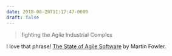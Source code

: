 ```yaml
---
date: 2018-08-28T11:17:47-0600
draft: false
---
```




> fighting the Agile Industrial Complex

I love that phrase! [The State of Agile Software](https://martinfowler.com/articles/agile-aus-2018.html) by Martin Fowler.



